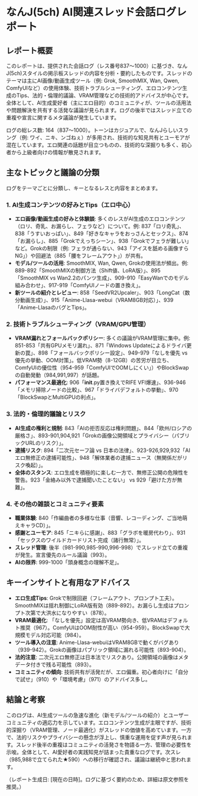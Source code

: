 # なんJ(5ch) AI関連スレッド会話ログレポート

## レポート概要
このレポートは、提供された会話ログ（レス番号837〜1000）に基づき、なんJ(5ch)スタイルの掲示板スレッドの内容を分析・要約したものです。スレッドのテーマは主にAI画像/動画生成ツール（例: Grok, SmoothMIX, Wan, Qwen, ComfyUIなど）の使用体験、技術トラブルシューティング、エロコンテンツ生成のTips、法的・倫理的議論、VRAM管理などの技術的アドバイスが中心です。全体として、AI生成愛好者（主にエロ目的）のコミュニティが、ツールの活用法や問題解決を共有する活発な議論が見られます。ログの後半ではスレッド立ての重複や宣言に関するメタ議論が発生しています。

ログの総レス数: 164（837〜1000）。トーンはカジュアルで、なんJらしいスラング（例: ワイ、ニキ、ンゴねぇ）が多用され、技術的な知見共有とユーモアが混在しています。エロ関連の話題が目立つものの、技術的な深掘りも多く、初心者から上級者向けの情報が散見されます。

## 主なトピックと議論の分類
ログをテーマごとに分類し、キーとなるレスと内容をまとめます。

### 1. AI生成コンテンツの好みとTips（エロ中心）
- **エロ画像/動画生成の好みと体験談**: 多くのレスがAI生成のエロコンテンツ（ロリ、奇乳、お漏らし、フェラなど）について。例: 837「ロリ奇乳」、838「うすいおっぱい」、849「好きなキャラをおっさんとセックス」、874「お漏らし」、885「Grokでえっちシーン」、938「Grokでフェラが難しい」など。Grokの制限（例: フェラが通らない、943「アイスを舐める画像すらNG」）や回避法（885「腰をフレームアウト」）が共有。
- **モデル/ツールの活用**: SmoothMIX, Wan, Qwen, Grokの使用法が頻出。例: 889-892「SmoothMIXの制御方法（Shift値、LoRA版）」、895「SmoothMIX vs Wan2.2のパンツ生成」、909-910「EasyWanでのモデル組み合わせ」、917-919「ComfyUIノードの置き換え」。
- **新ツールの紹介とレビュー**: 858「SeedVR2Upcaler」、903「LongCat（数分動画生成）」、915「Anime-Llasa-webui（VRAM8GB対応）」、939「Anime-LlasaのバグとTips」。

### 2. 技術トラブルシューティング（VRAM/GPU管理）
- **VRAM漏れとフォールバックポリシー**: 多くの議論がVRAM管理に集中。例: 851-853「共有GPUメモリ漏れ」、871「Windows Updateによるドライバ更新の罠」、898「フォールバックポリシー設定」、949-979「なしを優先 vs 優先の挙動、OOM対策」。低VRAM勢（8-12GB）の苦労が目立ち、ComfyUIの優位性（954-959「ComfyUIでOOMしにくい」）やBlockSwapの自動発動（984,991,997）が話題。
- **パフォーマンス最適化**: 906「__init__.py置き換えでRIFE VFI爆速」、936-946「メモリ掃除ノードの比較」、967「ドライバデフォルトの挙動」、970「BlockSwapとMultiGPUの利点」。

### 3. 法的・倫理的議論とリスク
- **AI生成の権利と規制**: 843「AIの拒否反応は権利問題」、844「欧州/ロシアの厳格さ」、893-901,904,921「Grokの画像公開領域とプライバシー（パブリックURLのリスク）」。
- **逮捕リスク**: 894「二次元セーフ論 vs 日本の法律」、923-926,929,932「AIエロ無修正の逮捕可能性」、948「解体業者の逮捕ニュース（無関係だがリスク喚起）」。
- **全体のスタンス**: エロ生成を積極的に楽しむ一方で、無修正公開の危険性を警告。923「金絡み以外で逮捕聞いたことない」 vs 929「避けた方が無難」。

### 4. その他の雑談とコミュニティ要素
- **職業体験**: 840「作編曲者の多様な仕事（音響、レコーディング、ご当地萌えキャラCD）」。
- **感謝とユーモア**: 845「ニキらに感謝」、883「グラボを暖房代わり」、931「セックスのワイルドカードリスト完成（諸行無常）」。
- **スレッド管理**: 後半（981-990,985-990,996-998）でスレッド立ての重複が発生。宣言優先のルール議論（993）。
- **AIの限界**: 999-1000「頭身概念の理解不足」。

## キーインサイトと有用なアドバイス
- **エロ生成Tips**: Grokで制限回避（フレームアウト、プロンプト工夫）。SmoothMIXは揺れ制御にLoRA版有効（889-892）。お漏らし生成はプロンプト次第で大洪水になりやすい（878）。
- **VRAM最適化**: 「なしを優先」設定は高VRAM勢向き、低VRAMはデフォルト推奨（967）。ComfyUIはOOM耐性が高い（954-959）。BlockSwapで大規模モデル対応可能（984）。
- **ツール導入の注意**: Anime-Llasa-webuiはVRAM8GBで動くがバグあり（939-942）。Grokの画像はパブリック領域に漏れる可能性（893-904）。
- **法的注意**: 二次元エロ無修正は日本法でリスクあり。公開領域の画像はメタデータ付きで残る可能性（893）。
- **コミュニティの傾向**: 技術共有が活発だが、エロ偏重。初心者向けに「自分で試せ」（910）や「環境考慮」（971）のアドバイス多し。

## 結論と考察
このログは、AI生成ツールの急速な進化（新モデル/ツールの紹介）とユーザーコミュニティの適応力を示しています。エロコンテンツ生成が主眼ですが、技術的深掘り（VRAM管理、ノード最適化）がスレッドの価値を高めています。一方で、法的リスクやプライバシーの懸念が浮上し、慎重な運用を促す声が見られます。スレッド後半の重複はコミュニティの活発さを物語る一方、管理の必要性を示唆。全体として、AI愛好者の実践知見が詰まった貴重なログです。次スレ（985,988で立てられた★590）への移行が確認され、議論は継続中と思われます。

（レポート生成日: [現在の日時]。ログに基づく要約のため、詳細は原文参照を推奨。）